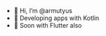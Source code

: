 - 👋 Hi, I’m @armutyus
- 🌱 Developing apps with Kotlin
- 🧗 Soon with Flutter also

<!---
armutyus/armutyus is a ✨ special ✨ repository because its `README.md` (this file) appears on your GitHub profile.
You can click the Preview link to take a look at your changes.
--->
